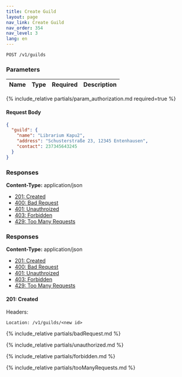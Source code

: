 ```yaml
---
title: Create Guild
layout: page
nav_link: Create Guild
nav_order: 354
nav_level: 3
lang: en
---
```

```
POST /v1/guilds
```

### Parameters

| Name | Type  | Required | Description |
|:--------------|:--------|:----------:|:----------------------------------------------------------------------------------|
{% include_relative partials/param_authorization.md required=true %}

#### Request Body
```json
{
  "guild": {
    "name": "Librarium Kapu2",
    "address": "Schusterstraße 23, 12345 Entenhausen",
    "contact": 237345643245
  }
}
```

### Responses
**Content-Type:** application/json
- [201: Created](#201-created)
- [400: Bad Request](#400-bad-request)
- [401: Unauthroized](#401-unauthorized)
- [403: Forbidden](#403-forbidden)
- [429: Too Many Requests](#429-too-many-requests)

### Responses
**Content-Type:** application/json
- [201: Created](#201-created)
- [400: Bad Request](#400-bad-request)
- [401: Unauthroized](#401-unauthorized)
- [403: Forbidden](#403-forbidden)
- [429: Too Many Requests](#429-too-many-requests)

#### 201: Created
Headers:
```http
Location: /v1/guilds/<new id>
```

{% include_relative partials/badRequest.md %}

{% include_relative partials/unauthorized.md %}

{% include_relative partials/forbidden.md %}

{% include_relative partials/tooManyRequests.md %}
